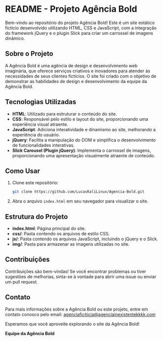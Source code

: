 ﻿# README - Projeto Agência Bold

Bem-vindo ao repositório do projeto Agência Bold! Este é um site estático fictício desenvolvido utilizando HTML, CSS e JavaScript, com a integração do framework jQuery e o plugin Slick para criar um carrossel de imagens dinâmico.

## Sobre o Projeto

A Agência Bold é uma agência de design e desenvolvimento web imaginária, que oferece serviços criativos e inovadores para atender às necessidades de seus clientes fictícios. O site foi criado com o objetivo de demonstrar as habilidades de design e desenvolvimento da equipe da Agência Bold.

## Tecnologias Utilizadas

- **HTML**: Utilizado para estruturar o conteúdo do site.
- **CSS**: Responsável pelo estilo e layout do site, proporcionando uma experiência visual atraente.
- **JavaScript**: Adiciona interatividade e dinamismo ao site, melhorando a experiência do usuário.
- **jQuery**: Facilita a manipulação do DOM e simplifica o desenvolvimento de funcionalidades interativas.
- **Slick Carousel (Plugin jQuery)**: Implementa o carrossel de imagens, proporcionando uma apresentação visualmente atraente de conteúdo.

## Como Usar

1. Clone este repositório:

    ```bash
    git clone https://github.com/LucasKaliLinux/Agencia-Bold.git
    ```

2. Abra o arquivo `index.html` em seu navegador para visualizar o site.

## Estrutura do Projeto

- **index.html**: Página principal do site.
- **css/**: Pasta contendo os arquivos de estilo CSS.
- **js/**: Pasta contendo os arquivos JavaScript, incluindo o jQuery e o Slick.
- **img/**: Pasta para armazenar as imagens utilizadas no site.

## Contribuições

Contribuições são bem-vindas! Se você encontrar problemas ou tiver sugestões de melhorias, sinta-se à vontade para abrir uma issue ou enviar um pull request.

## Contato

Para mais informações sobre a Agência Bold ou este projeto, entre em contato conosco pelo email: agenciaficiticia@agenciainexistentekkkk.com

Esperamos que você aproveite explorando o site da Agência Bold!

**Equipe da Agência Bold**
